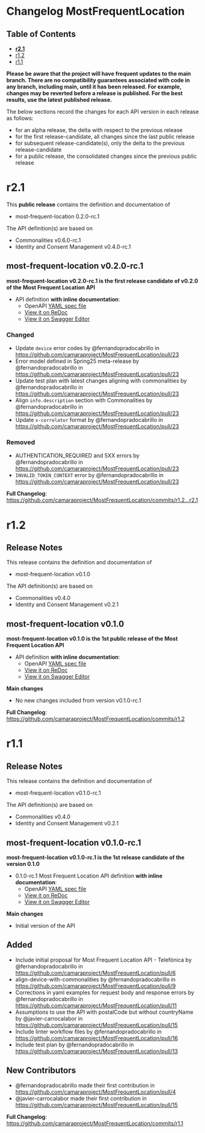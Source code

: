 # Changelog MostFrequentLocation

## Table of Contents

- **[r2.1](#r21)**
- [r1.2](#r12)
- [r1.1](#r11)

**Please be aware that the project will have frequent updates to the main branch. There are no compatibility guarantees associated with code in any branch, including main, until it has been released. For example, changes may be reverted before a release is published. For the best results, use the latest published release.**

The below sections record the changes for each API version in each release as follows:

* for an alpha release, the delta with respect to the previous release
* for the first release-candidate, all changes since the last public release
* for subsequent release-candidate(s), only the delta to the previous release-candidate
* for a public release, the consolidated changes since the previous public release

# r2.1

This **public release** contains the definition and documentation of
* most-frequent-location 0.2.0-rc.1

The API definition(s) are based on
* Commonalities v0.6.0-rc.1
* Identity and Consent Management v0.4.0-rc.1

## most-frequent-location v0.2.0-rc.1

**most-frequent-location v0.2.0-rc.1 is the first release candidate of v0.2.0 of the Most Frequent Location API**

- API definition **with inline documentation**:
  - OpenAPI [YAML spec file](https://github.com/camaraproject/MostFrequentLocation/blob/r2.1/code/API_definitions/most-frequent-location.yaml)
  - [View it on ReDoc](https://redocly.github.io/redoc/?url=https://raw.githubusercontent.com/camaraproject/MostFrequentLocation/r2.1/code/API_definitions/most-frequent-location.yaml&nocors)
  - [View it on Swagger Editor](https://camaraproject.github.io/swagger-ui/?url=https://raw.githubusercontent.com/camaraproject/MostFrequentLocation/r2.1/code/API_definitions/most-frequent-location.yaml)

### Changed
- Update `device` error codes by @fernandopradocabrillo in https://github.com/camaraproject/MostFrequentLocation/pull/23
- Error model defined in Spring25 meta-release by @fernandopradocabrillo in https://github.com/camaraproject/MostFrequentLocation/pull/23
- Update test plan with latest changes aligning with commonalities by @fernandopradocabrillo in https://github.com/camaraproject/MostFrequentLocation/pull/23
- Align `info.description` section with Commonalities by @fernandopradocabrillo in https://github.com/camaraproject/MostFrequentLocation/pull/23
- Update `x-correlator` format by @fernandopradocabrillo in https://github.com/camaraproject/MostFrequentLocation/pull/23

### Removed
- AUTHENTICATION_REQUIRED and 5XX errors by @fernandopradocabrillo in https://github.com/camaraproject/MostFrequentLocation/pull/23
- `INVALID_TOKEN_CONTEXT` error by @fernandopradocabrillo in https://github.com/camaraproject/MostFrequentLocation/pull/23

**Full Changelog**: https://github.com/camaraproject/MostFrequentLocation/commits/r1.2...r2.1

# r1.2

## Release Notes

This release contains the definition and documentation of
* most-frequent-location v0.1.0

The API definition(s) are based on
* Commonalities v0.4.0
* Identity and Consent Management v0.2.1

## most-frequent-location v0.1.0

**most-frequent-location v0.1.0 is the 1st public release of the Most Frequent Location API**

- API definition **with inline documentation**:
  - OpenAPI [YAML spec file](https://github.com/camaraproject/MostFrequentLocation/blob/r1.2/code/API_definitions/most-frequent-location.yaml)
  - [View it on ReDoc](https://redocly.github.io/redoc/?url=https://raw.githubusercontent.com/camaraproject/MostFrequentLocation/r1.2/code/API_definitions/most-frequent-location.yaml&nocors)
  - [View it on Swagger Editor](https://camaraproject.github.io/swagger-ui/?url=https://raw.githubusercontent.com/camaraproject/MostFrequentLocation/r1.2/code/API_definitions/most-frequent-location.yaml)

**Main changes**
* No new changes included from version v0.1.0-rc.1

**Full Changelog**: https://github.com/camaraproject/MostFrequentLocation/commits/r1.2

# r1.1
## Release Notes

This release contains the definition and documentation of
* most-frequent-location v0.1.0-rc.1

The API definition(s) are based on
* Commonalities v0.4.0
* Identity and Consent Management v0.2.1

## most-frequent-location v0.1.0-rc.1

**most-frequent-location v0.1.0-rc.1 is the 1st release candidate of the version 0.1.0**

- 0.1.0-rc.1 Most Frequent Location API definition **with inline documentation**:
  - OpenAPI [YAML spec file](https://github.com/camaraproject/MostFrequentLocation/blob/r1.1/code/API_definitions/most-frequent-location.yaml)
  - [View it on ReDoc](https://redocly.github.io/redoc/?url=https://raw.githubusercontent.com/camaraproject/MostFrequentLocation/r1.1/code/API_definitions/most-frequent-location.yaml&nocors)
  - [View it on Swagger Editor](https://camaraproject.github.io/swagger-ui/?url=https://raw.githubusercontent.com/camaraproject/MostFrequentLocation/r1.1/code/API_definitions/most-frequent-location.yaml)

**Main changes**
* Initial version of the API

## Added
* Include initial proposal for Most Frequent Location API - Telefónica by @fernandopradocabrillo in https://github.com/camaraproject/MostFrequentLocation/pull/6
* align-device-with-commonalities by @fernandopradocabrillo in https://github.com/camaraproject/MostFrequentLocation/pull/9
* Corrections in yaml examples for request body and response errors by @fernandopradocabrillo in https://github.com/camaraproject/MostFrequentLocation/pull/11
* Assumptions to use the API with postalCode but without countryName by @javier-carrocalabor in https://github.com/camaraproject/MostFrequentLocation/pull/15
* Include linter workflow files by @fernandopradocabrillo in https://github.com/camaraproject/MostFrequentLocation/pull/16
* Include test plan by @fernandopradocabrillo in https://github.com/camaraproject/MostFrequentLocation/pull/13

## New Contributors
* @fernandopradocabrillo made their first contribution in https://github.com/camaraproject/MostFrequentLocation/pull/4
* @javier-carrocalabor made their first contribution in https://github.com/camaraproject/MostFrequentLocation/pull/15

**Full Changelog**: https://github.com/camaraproject/MostFrequentLocation/commits/r1.1
